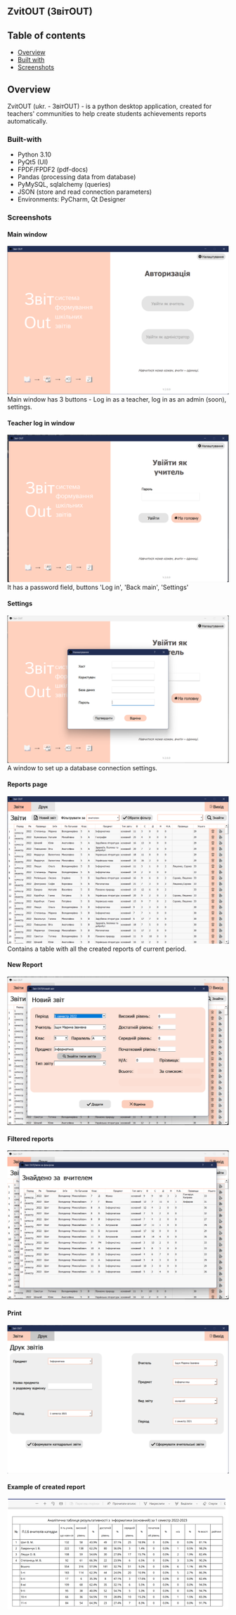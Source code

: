 ## ZvitOUT (ЗвітOUT)
## Table of contents

- [Overview](#overview)
- [Built with](#built-with)
- [Screenshots](#screenshot)



## Overview
ZvitOUT (ukr. - ЗвітOUT) - is a python desktop application, created for teachers' communities to help create students achievements reports automatically.

### Built-with

- Python 3.10 
- PyQt5 (UI)
- FPDF/FPDF2 (pdf-docs)
- Pandas (processing data from database)
- PyMySQL, sqlalchemy (queries)
- JSON (store and read connection parameters)
- Environments: PyCharm, Qt Designer 

### Screenshots
#### Main window
![](./result-screenshots/authorization.png)
Main window has 3 buttons - Log in as a teacher, log in as an admin (soon), settings.
#### Teacher log in window
![](./result-screenshots/teacher-log-in.png)
It has a password field, buttons 'Log in', 'Back main', 'Settings'
#### Settings
![](./result-screenshots/settings.png)
A window to set up a database connection settings.
#### Reports page
![](./result-screenshots/teacher-reports.png)
Contains a table with all the created reports of current period.
#### New Report
![](./result-screenshots/teacher-new-report.png)
#### Filtered reports
![](./result-screenshots/filtered-reports-teacher.png)
#### Print
![](./result-screenshots/teacher-print.png)
#### Example of created report
![](./result-screenshots/report.png)

